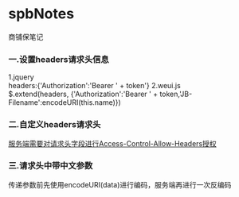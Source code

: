 # spbNotes
商铺保笔记    

### 一.设置headers请求头信息    
1.jquery    
headers:{'Authorization':'Bearer ' + token'}
2.weui.js    
$.extend(headers, {'Authorization':'Bearer ' + token,'JB-Filename':encodeURI(this.name)})

### 二.自定义headers请求头   
[服务端需要对请求头字段进行Access-Control-Allow-Headers授权](http://www.cnblogs.com/holdon521/p/6225045.html)
### 三.请求头中带中文参数    
传递参数前先使用encodeURI(data)进行编码，服务端再进行一次反编码
